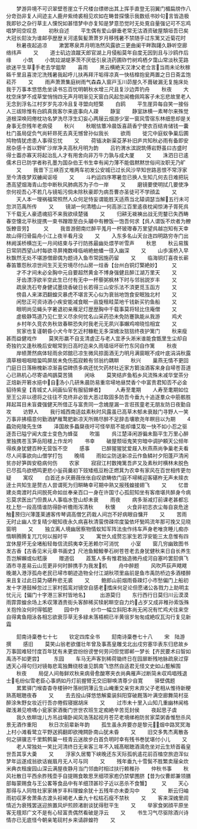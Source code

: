 <!-- { "loadSidebar": true } -->
　　梦游异境不可识翠壁苍崖立千尺楼台缥缈出其上挥手直登无羽翼门楣扁牓作八分竒劲非复人间迹主人鹿弁紫绮裘相见欢如在畴昔探懐示我数纸书妙句言皆造极我即钞之杂行草主人戃怳如甚惜梦中亦复知是梦意恐觉时无处覔自量强记可不忘鸡唱梦囘空叹息
　　初秋自述
　　平生偶有爱山僻垂老常无沽酒资破屋頽垣吾已矣大冠长劎汝为谁邮亭歴歴关河逺鬓髪萧萧岁月移残暑不禁随手过东篱又近菊花时
　　秋暑夜起追凉
　　漱罢寒泉弄月明浩然风露欲三更曲阑干畔踟躇久静听空廊络纬声
　　又
　　道士矶边浪蹴天郎官湖上月侵船莫年自度无因到且与沙鸥作后缘
　　小筑
　　小筑竝湖堤茅茨不厌低引泉浇药圃砟竹树鸡栖夕霭山常淡秋芜路欲迷平生草手老去学鉏犂
　　喜雨
　　黑云横絶天汉津父老佥言当雨未论秋稼緜千里且喜滂沱洗残暑我起呼儿扶再拜汗垢得凉真一快桔橰抱瓮两置之日日斋盂饱菘芥
　　又
　　雨声萧萧集庭树雨气森森入窗戸玉川茆屋久不葺破漏无复施床处我于万事本悠悠危坐读书忘百忧明朝秋水增三尺且复沙边弄钓舟
　　秋夜
　　大枕空床梦不成草堂悄悄四无声月明渐见天窗白风起忽闻檐佩鸣客子未忘悲故里老人无念到浮名江村岁岁先凉冷且复寻盟向短檠
　　白鸥
　　平生崖异每自笑一接俗人三祓除惟有白鸥真我客尔来底事向人疎
　　静室
　　静室牀横一素琴尔来殊觉道根深唤囘倦枕功名梦洗尽浮生幻妄心两屦云烟游少室一窗风雪宿东林细思却是关身事无奈残年老病侵
　　秋兴
　　秋眠怯簟冷晨饭喜蔬香宁使衣百结肯储钱一囊杜门虽局促负气尚轩昻死去真无憾曾孙似我长
　　欲雨
　　徙宂中庭蚁争巢后圃鸠物情犹虑患人事得忘忧
　　又
　　荷锸决新渠芟茅补旧庐共知秋必雨有备即安居杂感十首以野旷沙岸净夫高秋月明为韵
　　吕钓渭水滨説筑傅岩野虽曰古盛时得士葢亦寡天将起治乱人才有用舍向非万牛力孰与成大厦
　　又
　　洙泗日已逺儒术日已防学者称孔墨为国杂伯王书生幸有闻力薄不能倡黙黙世俗间汝职无乃旷
　　又
　　我昔下三峡百丈堆两车初发公安城已过长风沙早知世路恶恨不常浮家至今清夜梦双艣闻讴哑
　　又
　　斗杓运四序寒暑忽已换人生知几何去日难把玩慿高望烟海青山忽中断秋风肺病苏为子巾一岸
　　又
　　磨镜要使明拭几要使净奈何视吾心不若几与镜垢污倘未除秋豪即为病吾曹亦圣徒可不学顔孟
　　又
　　天人本一理祸福常照然人众何足恃妄谓能胜天适燕当北辕调瑟当解五行未可忽洪范禹所传
　　又
　　镜湖一何清稽山一何高浙江百里逺夜枕闻惊涛子胥死呉下千载无人豪遗魂招不来我欲续楚骚
　　又
　　归耕无袯襫出战无兜鍪已失西畴春空懐北平秋提携一束书蹭蹬至白头鬴中有轑饭一饱吾何求【呉人谓饭不炊者为轑饭轑音劳】
　　又
　　我昔游劒南烂醉平羗月一杯玻瓈春万里望呉越岂知有天幸故山得归骨扁舟小江上夜半看月没
　　又
　　入东多名山天台连四明路穷寺门出林阙溪桥横岂无一月间结束与子行防拣最幽处煨芋听雪声
　　秋思
　　秋云易簇日常阴西望山村每欲寻屏掩数峰临峭絶虵蟠一径入幽深
　　又
　　山歩溪桥入早秋飘然无处不堪游僧廊偶为题诗入鱼市常因施药留
　　又
　　临海铜灯喜夜长蕲春笛簟怨秋凉世间生灭无穷境尽付山房一炷香【台州白铜灯檠絶妙】
　　又
　　才不才间未必全胸中元自要超然黄金不博身强健且醉江湖万里天
　　又
　　牙齿漂浮欲半空此生已付有无中一杯藜粥枫林下时与邻翁説岁丰
　　又
　　疏泉洗石夸身健试墨烧香破日长若得三山安乐法不湏更觅玉函方
　　又
　　傍县人来涕泗翻蝗灾暴虎不堪言天心似为衰翁地饱食安眠独北村
　　又
　　闲愁正可资诗酒小疾安能减食眠一亩旋租畦菜地千钱新买钓鱼船
　　又
　　眼明尚见蝇头字暑退初亲雁足灯歴歴胸中千载事莫将轻比住庵僧
　　又
　　虗极静笃道乃见仁至义尽余何忧名山采药恐未免防蹇孰能从我游
　　鸡犬
　　乡村年久竞农务秋敛春畊恐失时我老元无夙兴事嬾鸡啼晓恰相宜
　　又
　　贫家也复谨朝昏小犬今年乞近村糠粃无多深媿汝狺狺终夜护篱门
　　秋来瘦甚而益健戏作
　　莫笑形羸不自支清虗正与老人宜矛头淅米谁能食甑里生尘却自奇独钓又逢秋晚后安眠常到日高时迩来久雨墙垣坏斫竹东冈自作篱
　　秋夜
　　岸帻萧然病体轻雨余郊舘已凉生微风掠面酒无力明月满窗眠不成叶底涓涓秋露滴草根咽咽暗蛩鸣屏居未免伤孤寂赖有邻翁约耦畊
　　秋兴
　　巢燕无情不更回门庭日日落楸槐新凉渐喜偿碑债多病还忧欠药材社近家方篘浊酒客来身自埽苍苔道心已熟机心尽寄语鸬鷀莫苦猜
　　闲咏
　　莫笑结庐鱼稻乡风流殊未减华堂茶分正焙新开箬水挹中自汤小几研朱晨防易重帘埽地昼焚香个中富贵君知否不必金貂待紫皇【青城丈人祠画仙官有服貂蝉者】
　　人寿至耄期
　　人寿至耄期如位至王公非以德将之往往不克终非必皆大恶过取固多防吾今垂九十追逐羣众中筋骸胜拜起耳目未盲聋强健天所借正与富贵同一念媿屋漏一言诳孩童老无朋友防日夜勤自攻
　　访野人
　　我行城西南适兹素秋时风露虽已高草木郁未衰敲门寻野人一笑万事非拂榻意何勤酒酽雁鹜肥新凉天所赐尽醉不足辞击壤歌尧年瞑目以为期
　　蟁効宛陵先生体
　　泽国故多蟁椉夜吁可怪举扇不能却燔艾取一快不如小忍之驱逐吾已隘宁闻大度士变色为蜂虿
　　吹笛
　　呉江楚泽闲游徧未豁平生万里心醉里独携苍玉笋岳阳楼上作龙吟
　　书幸
　　破屋颓垣鬼笑穷暗中调护頼天公频年得疾身犹健百种无营饭不空
　　感事
　　已醉猩猩犹爱屐入秋燕燕尚争巢老夫看尽人间事欲向山僧学打包
　　晚晴
　　雨如尘防送新凉云作鱼鳞衬夕阳蓬戸清闲贫亦好笋舆安稳病何伤
　　农家
　　寂寂江村数掩篱吾庐又及素秋时横林未脱色已尽孤鸟欲栖鸣更悲小釡莼羹初下豉矮瓶豆粉正燃萁为农幸有家风在百世相传更勿疑
　　寓叹
　　白首还乡厌蕨薇伥伥自叹欲畴依门庭不埽稀迎客碪杵无声未赎衣逹士共知生是赘古人尝谓死为归畊畴幸可期中熟又报残蝗接翅飞
　　又
　　忆昔建炎南渡时兵间脱死命如丝奉亲百口一身在许国寸心孤劎知坐有客瘖堪共醉身今病忘莫求医出门但畏从人事临水登山却未衰
　　雨夜
　　病多渐减灯前课老甚都忘枕上愁一段高情谁防得卧听檐雨泻清秋
　　秋懐
　　火食非初志衣尘毎自哀危途触滪归兴薄蓬莱逋客传琴调高僧乞药栽人间岂不好病眼自慵开
　　又
　　苦雨无时止幽人空复晴少眠知夜永久病喜秋清萤傍疎帘度蛩依坏甃鸣流年那可挽又见晓窗明
　　又
　　独立离人境幽居察物情蚁知军阵法虫作纬车声身老唯贪睡儿痴亦惰畊腾腾复兀兀何以报时平
　　又
　　寓世久成赘忘家生若浮安能三太息惟有四宜休屋坏无全堵船轻毎信流鸱夷幸无恙赖尔可消忧
　　小室
　　窗几穷幽致图书发古香【古香见米元章书画史】尺池鱼鱍鱍拳石树苍苍老去身犹健秋来日自长养生吾岂解嬾或似嵇康
　　赠道侣
　　蕋笈人多有惟君独造微丹成河自塞吟罢劎俱飞酒市寻差易云山觅更非何时醉携手为我发机
　　舟中醉题
　　风吹芦荻声飕飕晚潮入港浮孤舟老民已埽市朝迹造物全付江湖秋项里庙前是鱼市禹防桥边多酒楼醉来且复过此日莫为碪杵悲无裘
　　又
　　鲍郎山前烟雨昏疎灯小市愁偏门上船初发十字港鼓棹忽过三家村孤鸾对镜空自感老搘床何足论但愿诸公各戮力上助明主忧元元【偏门十字港三家村皆地名】
　　出游莫归
　　东行西行日莫归川云漠漠雨霏霏蝗余场上禾収薄酒贵街头客醉稀买犊躬畊空自力灼占岁又成非稚孙索饭殊关抱怜汝何时得瓠肥
　　园中作
　　纱巾一幅立斜阳本尚无闲况有忙鸡犬往来空自得禽鱼翔泳各相忘欲衰莎草无多緑未落梧桐已半黄徂岁匆匆成絶叹瓦沟行复见新霜

　　劎南诗稾巻七十七
　　钦定四库全书
　　劎南诗稾巻七十八
　　宋　陆游　撰
　　感旧
　　莫笑山翁老欲僵壮年曾及事髙皇雕戈北出戍穷塞华表东归悲故乡万事固难轻忖度百年犹有未更尝纷纷谤誉何劳问但觉邯郸一梦长【齐民要术曰智如禹汤不如更尝】
　　东园
　　车马无声客到稀荷锄终日在园扉断残地脉疏泉过穿透天心得句归对镜毎悲鸾独舞绕枝谁见鹊南飞悠然自适君无怪文史如山蹔解围
　　秋夜
　　局促人间毎鲜欢秋来病骨愈酸寒夹衣尚典雁声过断简未収鸡唱残退士毛纷似雪老臣心事炳如丹灯前握臂无交旧聊唤清尊少自寛
　　驿壁偶题
　　累累驿门堠杳杳寺楼钟叶落树阴薄云生山崦重交亲穷未弃父子老相从惟待新粳熟髙眠聴夜舂
　　又
　　去去投山驿悠悠解槖装斜阳穿破厩落叶满空廊舞简村巫醉涂朱野女妆近行吾亦倦假寝据胡床
　　又
　　过市未十里入山知几重幽林闻格磔浅濑见噞喁小瓮家家酒衡门世世农班生定痴絶辛苦觅封侯
　　夜起思子虡
　　我久依畊垅儿方吊战塲卧闻风浩荡起视月苍茫老境绨袍防贫家菜粥香惟愁杀风景无酒作重阳
　　秋日次前辈新年韵
　　孤生虽永弃要亦是黎元烟中路冥冥海上村小滩看鹭立平野送鸦翻即欲掩闗卧南山犹未昏
　　又
　　旧交多隽杰离散各何之骐骥志千里鹪鹩巢一枝青云迷故步白首负明时幸有残书巻犹堪付小儿
　　又
　　老人常独处一笑比河清终日无来客三年不入城髙眠聴酒滴危坐对云生矫首羲皇世吾其享大羮
　　又
　　浮家久居蜀下峡晚还东天际孤帆逺花前百榼空旅逰浑似梦年运遂成翁欲话峩眉月无人可与同
　　又
　　残年垂九十雪鬓不胜繁卖屦籴炊米典衣租废园山深云满屋夜静月当门邻曲时相过扶行赖稚孙
　　仲秋书事
　　秋风社散日平西余胙残壶手自提赐食敢思烹细项家庖仍禁擘圑脐【昔为仪曹郎兼领膳部每蒙赐食与王公畧等食品中有羊细顶甚珍子近以恶杀不食蟹】
　　又
　　天心那得与人同牲社家家祷岁丰料理蝗余犹十五残年亦未委沟中
　　又
　　断云归岫雨初収茅舍萧条古渡头裋褐老人垂九十松枯石瘦不禁秋
　　又
　　客来深媿里闾情近为衰残罢送迎旅置风炉煎顾渚剧谈犹得慰平生
　　又
　　举家食粥顔平原坐客无氊郑广文不是有心轻富贵偶然看破是浮云
　　又
　　书生习气尽驱除酒兴诗情亦已无底怪今朝亲笔砚村乡来请辟蝗符
　　又
